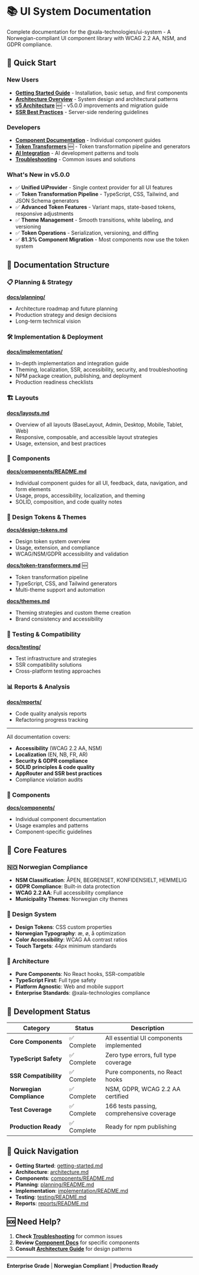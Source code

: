 # 📚 UI System Documentation

Complete documentation for the @xala-technologies/ui-system - A Norwegian-compliant UI component library with WCAG 2.2 AA, NSM, and GDPR compliance.

## 🚀 Quick Start

### New Users

- **[Getting Started Guide](./getting-started.md)** - Installation, basic setup, and first components
- **[Architecture Overview](./architecture.md)** - System design and architectural patterns
- **[v5 Architecture](./v5-architecture.md)** 🆕 - v5.0.0 improvements and migration guide
- **[SSR Best Practices](./ssr-best-practices.md)** - Server-side rendering guidelines

### Developers

- **[Component Documentation](./components/README.md)** - Individual component guides
- **[Token Transformers](./token-transformers.md)** 🆕 - Token transformation pipeline and generators
- **[AI Integration](./ai-integration.md)** - AI development patterns and tools
- **[Troubleshooting](./troubleshooting.md)** - Common issues and solutions

### What's New in v5.0.0

- ✅ **Unified UiProvider** - Single context provider for all UI features
- ✅ **Token Transformation Pipeline** - TypeScript, CSS, Tailwind, and JSON Schema generators
- ✅ **Advanced Token Features** - Variant maps, state-based tokens, responsive adjustments
- ✅ **Theme Management** - Smooth transitions, white labeling, and versioning
- ✅ **Token Operations** - Serialization, versioning, and diffing
- ✅ **81.3% Component Migration** - Most components now use the token system

## 📖 Documentation Structure

### 📋 Planning & Strategy

**[docs/planning/](./planning/README.md)**
- Architecture roadmap and future planning
- Production strategy and design decisions
- Long-term technical vision

### 🛠️ Implementation & Deployment

**[docs/implementation/](./implementation/README.md)**
- In-depth implementation and integration guide
- Theming, localization, SSR, accessibility, security, and troubleshooting
- NPM package creation, publishing, and deployment
- Production readiness checklists

### 🏗️ Layouts

**[docs/layouts.md](./layouts.md)**
- Overview of all layouts (BaseLayout, Admin, Desktop, Mobile, Tablet, Web)
- Responsive, composable, and accessible layout strategies
- Usage, extension, and best practices

### 🧩 Components

**[docs/components/README.md](./components/README.md)**
- Individual component guides for all UI, feedback, data, navigation, and form elements
- Usage, props, accessibility, localization, and theming
- SOLID, composition, and code quality notes

### 🎨 Design Tokens & Themes

**[docs/design-tokens.md](./design-tokens.md)**
- Design token system overview
- Usage, extension, and compliance
- WCAG/NSM/GDPR accessibility and validation

**[docs/token-transformers.md](./token-transformers.md)** 🆕
- Token transformation pipeline
- TypeScript, CSS, and Tailwind generators
- Multi-theme support and automation

**[docs/themes.md](./themes.md)**
- Theming strategies and custom theme creation
- Brand consistency and accessibility

### 🧪 Testing & Compatibility

**[docs/testing/](./testing/README.md)**
- Test infrastructure and strategies
- SSR compatibility solutions
- Cross-platform testing approaches

### 📊 Reports & Analysis

**[docs/reports/](./reports/README.md)**
- Code quality analysis reports
- Refactoring progress tracking

---

All documentation covers:
- **Accessibility** (WCAG 2.2 AA, NSM)
- **Localization** (EN, NB, FR, AR)
- **Security & GDPR compliance**
- **SOLID principles & code quality**
- **AppRouter and SSR best practices**
- Compliance violation audits

### 🧩 Components

**[docs/components/](./components/README.md)**

- Individual component documentation
- Usage examples and patterns
- Component-specific guidelines

## 🎯 Core Features

### 🇳🇴 Norwegian Compliance

- **NSM Classification**: ÅPEN, BEGRENSET, KONFIDENSIELT, HEMMELIG
- **GDPR Compliance**: Built-in data protection
- **WCAG 2.2 AA**: Full accessibility compliance
- **Municipality Themes**: Norwegian city themes

### 🎨 Design System

- **Design Tokens**: CSS custom properties
- **Norwegian Typography**: æ, ø, å optimization
- **Color Accessibility**: WCAG AA contrast ratios
- **Touch Targets**: 44px minimum standards

### 🧩 Architecture

- **Pure Components**: No React hooks, SSR-compatible
- **TypeScript First**: Full type safety
- **Platform Agnostic**: Web and mobile support
- **Enterprise Standards**: @xala-technologies compliance

## 🚦 Development Status

| Category                 | Status      | Description                               |
| ------------------------ | ----------- | ----------------------------------------- |
| **Core Components**      | ✅ Complete | All essential UI components implemented   |
| **TypeScript Safety**    | ✅ Complete | Zero type errors, full type coverage      |
| **SSR Compatibility**    | ✅ Complete | Pure components, no React hooks           |
| **Norwegian Compliance** | ✅ Complete | NSM, GDPR, WCAG 2.2 AA certified          |
| **Test Coverage**        | ✅ Complete | 166 tests passing, comprehensive coverage |
| **Production Ready**     | ✅ Complete | Ready for npm publishing                  |

## 🔗 Quick Navigation

- **Getting Started**: [getting-started.md](./getting-started.md)
- **Architecture**: [architecture.md](./architecture.md)
- **Components**: [components/README.md](./components/README.md)
- **Planning**: [planning/README.md](./planning/README.md)
- **Implementation**: [implementation/README.md](./implementation/README.md)
- **Testing**: [testing/README.md](./testing/README.md)
- **Reports**: [reports/README.md](./reports/README.md)

## 🆘 Need Help?

1. **Check [Troubleshooting](./troubleshooting.md)** for common issues
2. **Review [Component Docs](./components/README.md)** for specific components
3. **Consult [Architecture Guide](./architecture.md)** for design patterns

---

**Enterprise Grade** | **Norwegian Compliant** | **Production Ready**
